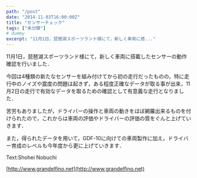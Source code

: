 ```yaml
---
path: "/post"
date: "2014-11-03T16:00:00Z"
title: "センサーチェック"
tags: ["未分類"]
# dummy
excerpt: "11月1日，琵琶湖スポーツランド様にて，新しく車両に搭..."
---
```




[](03-1.jpg)

11月1日，琵琶湖スポーツランド様にて，新しく車両に搭載したセンサーの動作確認を行いました．

今回は4種類の新たなセンサーを組み付けてから初の走行だったものの，特に走行中のノイズや震度の問題は起きず，ある程度正確なデータが取る事が出来，11月2日の走行で有効なデータを取るための確認として有意義な走行となりました．

苦労もありましたが，ドライバーの操作と車両の動きをほぼ網羅出来るものを付けられたので，これからは車両の評価やドライバーの評価の質をぐんと上げていきます．

また，得られたデータを用いて，GDF-10に向けての車両製作に加え，ドライバー育成のレベルも今年度から更に上げていきます．

Text:Shohei Nobuchi

[http://www.grandelfino.net](http://www.grandelfino.net)

